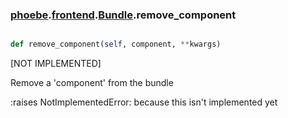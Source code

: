 ### [phoebe](phoebe.md).[frontend](frontend.md).[Bundle](Bundle.md).remove_component

```py

def remove_component(self, component, **kwargs)

```



[NOT IMPLEMENTED]

Remove a 'component' from the bundle

:raises NotImplementedError: because this isn't implemented yet

